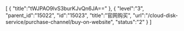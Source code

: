 [
	{
		"title":"tWJPAO9lvS3burKJvQn6JA=="
	},
	{
		"level":"3",
		"parent_id":"15022",
		"id":"15023",
		"title":"官网购买",
		"url":"/cloud-disk-service/purchase-channel/buy-on-website",
		"status":"2"
	}
]